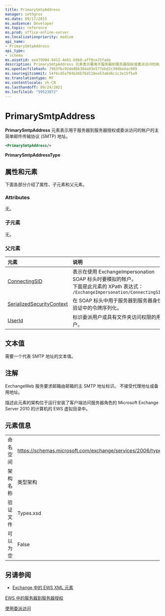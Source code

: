 ```yaml
---
title: PrimarySmtpAddress
manager: sethgros
ms.date: 09/17/2015
ms.audience: Developer
ms.topic: reference
ms.prod: office-online-server
ms.localizationpriority: medium
api_name:
- PrimarySmtpAddress
api_type:
- schema
ms.assetid: eee79904-9412-4e61-b9b8-aff0ce25fade
description: PrimarySmtpAddress 元素表示要用于服务器到服务器授权或委派访问的帐户的主简单邮件传输协议 (SMTP) 地址。
ms.openlocfilehash: 7963fbc92de88b38da93e577ebd2c39dbedac009
ms.sourcegitcommit: 54f6cd5a704b36b76d110ee53a6d6c1c3e15f5a9
ms.translationtype: MT
ms.contentlocale: zh-CN
ms.lasthandoff: 09/24/2021
ms.locfileid: "59523872"
---
```

# <a name="primarysmtpaddress"></a>PrimarySmtpAddress

**PrimarySmtpAddress** 元素表示用于服务器到服务器授权或委派访问的帐户的主简单邮件传输协议 (SMTP) 地址。 
  
```xml
<PrimarySmtpAddress/>
```

 **PrimarySmtpAddressType**
## <a name="attributes-and-elements"></a>属性和元素

下面各部分介绍了属性、子元素和父元素。
  
### <a name="attributes"></a>Attributes

无。
  
### <a name="child-elements"></a>子元素

无。
  
### <a name="parent-elements"></a>父元素

|**元素**|**说明**|
|:-----|:-----|
|[ConnectingSID](connectingsid.md) <br/> |表示在使用 ExchangeImpersonation SOAP 标头时要模拟的帐户。  <br/> 下面是此元素的 XPath 表达式：   <br/>  `/ExchangeImpersonation/ConnectingSID` <br/> |
|[SerializedSecurityContext](serializedsecuritycontext.md) <br/> |在 SOAP 标头中用于服务器到服务器身份验证中的令牌序列化。  <br/> |
|[UserId](userid.md) <br/> |标识委派用户或具有文件夹访问权限的用户。  <br/> |
   
## <a name="text-value"></a>文本值

需要一个代表 SMTP 地址的文本值。
  
## <a name="remarks"></a>注解

ExchangeWeb 服务要求邮箱由邮箱的主 SMTP 地址标识。 不接受代理地址或备用地址。
  
描述此元素的架构位于运行安装了客户端访问服务器角色的 Microsoft Exchange Server 2010 的计算机的 EWS 虚拟目录中。
  
## <a name="element-information"></a>元素信息

|||
|:-----|:-----|
|命名空间  <br/> |https://schemas.microsoft.com/exchange/services/2006/types  <br/> |
|架构名称  <br/> |类型架构  <br/> |
|验证文件  <br/> |Types.xsd  <br/> |
|可以为空  <br/> |False  <br/> |
   
## <a name="see-also"></a>另请参阅



- [Exchange 中的 EWS XML 元素](ews-xml-elements-in-exchange.md)


[EWS 中的服务器到服务器授权](https://msdn.microsoft.com/library/f1610a20-672d-448b-8c00-5b0fbcaf31cb%28Office.15%29.aspx)
  
[使用委派访问](https://msdn.microsoft.com/library/dfd6b4a3-8fd3-47ba-83c0-52465cb5f3f3%28Office.15%29.aspx)

